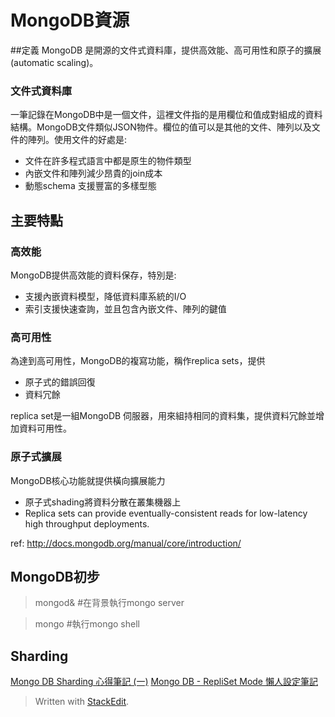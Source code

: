 # MongoDB資源

##定義
MongoDB 是開源的文件式資料庫，提供高效能、高可用性和原子的擴展(automatic scaling)。

### 文件式資料庫
一筆記錄在MongoDB中是一個文件，這裡文件指的是用欄位和值成對組成的資料結構。MongoDB文件類似JSON物件。欄位的值可以是其他的文件、陣列以及文件的陣列。使用文件的好處是:
- 文件在許多程式語言中都是原生的物件類型
- 內嵌文件和陣列減少昂貴的join成本
- 動態schema 支援豐富的多樣型態

## 主要特點
### 高效能
MongoDB提供高效能的資料保存，特別是:

- 支援內嵌資料模型，降低資料庫系統的I/O
- 索引支援快速查詢，並且包含內嵌文件、陣列的鍵值

### 高可用性
為達到高可用性，MongoDB的複寫功能，稱作replica sets，提供
- 原子式的錯誤回復
- 資料冗餘

replica set是一組MongoDB 伺服器，用來組持相同的資料集，提供資料冗餘並增加資料可用性。


### 原子式擴展
MongoDB核心功能就提供橫向擴展能力
- 原子式shading將資料分散在叢集機器上
- Replica sets can provide eventually-consistent reads for low-latency high throughput deployments.

ref: http://docs.mongodb.org/manual/core/introduction/


## MongoDB初步
> mongod& #在背景執行mongo server

> mongo #執行mongo shell

## Sharding
[Mongo DB Sharding 心得筆記 (一)](http://leehom59.blogspot.tw/2011/11/mongo-db-sharding.html)
[Mongo DB - RepliSet Mode 懶人設定筆記](http://leehom59.blogspot.tw/2011/12/mongo-db-repliset-mode.html)

> Written with [StackEdit](https://stackedit.io/).
